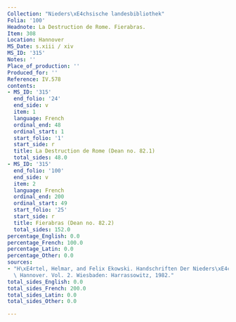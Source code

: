 ```yaml
---
Collection: "Nieders\xE4chsische landesbibliothek"
Folia: '100'
Headnote: La Destruction de Rome. Fierabras.
Item: 308
Location: Hannover
MS_Date: s.xiii / xiv
MS_ID: '315'
Notes: ''
Place_of_production: ''
Produced_for: ''
Reference: IV.578
contents:
- MS_ID: '315'
  end_folio: '24'
  end_side: v
  item: 1
  language: French
  ordinal_end: 48
  ordinal_start: 1
  start_folio: '1'
  start_side: r
  title: La Destruction de Rome (Dean no. 82.1)
  total_sides: 48.0
- MS_ID: '315'
  end_folio: '100'
  end_side: v
  item: 2
  language: French
  ordinal_end: 200
  ordinal_start: 49
  start_folio: '25'
  start_side: r
  title: Fierabras (Dean no. 82.2)
  total_sides: 152.0
percentage_English: 0.0
percentage_French: 100.0
percentage_Latin: 0.0
percentage_Other: 0.0
sources:
- "H\xE4rtel, Helmar, and Felix Ekowski. Handschriften Der Nieders\xE4chsischen Landesbibliothek\
  \ Hannover. Vol. 2. Wiesbaden: Harrassowitz, 1982."
total_sides_English: 0.0
total_sides_French: 200.0
total_sides_Latin: 0.0
total_sides_Other: 0.0

---
```

